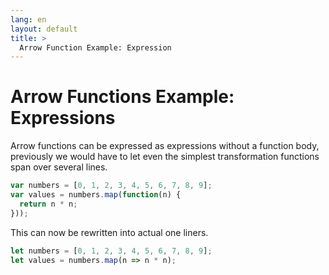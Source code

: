 ```yaml
---
lang: en
layout: default
title: >
  Arrow Function Example: Expression
---
```


# Arrow Functions Example: Expressions

Arrow functions can be expressed as expressions without a function body,
previously we would have to let even the simplest transformation functions span
over several lines.

```javascript
var numbers = [0, 1, 2, 3, 4, 5, 6, 7, 8, 9];
var values = numbers.map(function(n) {
  return n * n;
}));
```

This can now be rewritten into actual one liners.

```javascript
let numbers = [0, 1, 2, 3, 4, 5, 6, 7, 8, 9];
let values = numbers.map(n => n * n);
```
